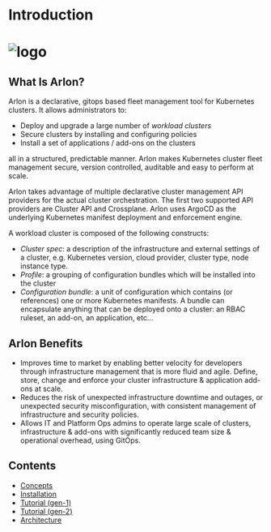 
# Introduction

# ![logo](./images/logo_arlon.svg)

## What Is Arlon?

Arlon is a declarative, gitops based fleet management tool for Kubernetes clusters.
It allows administrators to:

- Deploy and upgrade a large number of *workload clusters*
- Secure clusters by installing and configuring policies
- Install a set of applications / add-ons on the clusters

all in a structured, predictable manner. Arlon makes Kubernetes cluster fleet management secure, version controlled, auditable and easy to perform at scale.

Arlon takes advantage of multiple declarative cluster management API providers for the
actual cluster orchestration. The first two supported API providers are Cluster API and Crossplane.
Arlon uses ArgoCD as the underlying Kubernetes manifest deployment and enforcement engine.

A workload cluster is composed of the following constructs:

- *Cluster spec*: a description of the infrastructure and external settings of a cluster,
e.g. Kubernetes version, cloud provider, cluster type, node instance type.
- *Profile*: a grouping of configuration bundles which will be installed into the cluster
- *Configuration bundle*: a unit of configuration which contains (or references) one or
more Kubernetes manifests. A bundle can encapsulate anything that can be deployed onto a cluster:
an RBAC ruleset, an add-on, an application, etc...

## Arlon Benefits

- Improves time to market by enabling better velocity for developers through infrastructure management that is more fluid and agile. Define, store, change and enforce your cluster infrastructure & application add-ons at scale.  
- Reduces the risk of unexpected infrastructure downtime and outages, or unexpected security misconfiguration, with consistent management of infrastructure and security policies.
- Allows IT and Platform Ops admins to operate large scale of clusters, infrastructure & add-ons with significantly reduced team size & operational overhead, using GitOps.

## Contents

- [Concepts](./concepts.md)
- [Installation](./installation.md)
- [Tutorial (gen-1)](./tutorial.md)
- [Tutorial (gen-2)](./gen2_Tutorial.md)
- [Architecture](./architecture.md)
